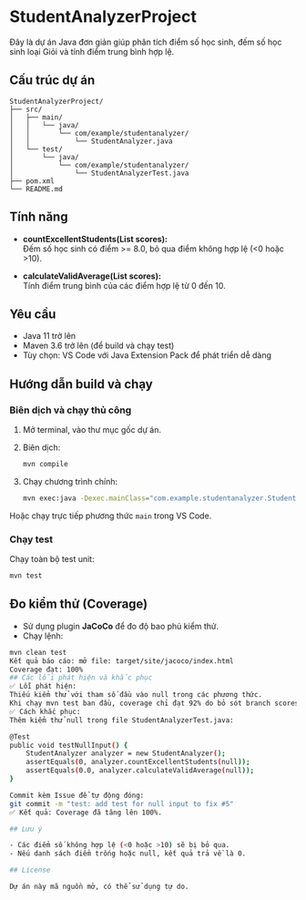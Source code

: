 # StudentAnalyzerProject

Đây là dự án Java đơn giản giúp phân tích điểm số học sinh, đếm số học sinh loại Giỏi và tính điểm trung bình hợp lệ.

## Cấu trúc dự án

```
StudentAnalyzerProject/
├── src/
│   ├── main/
│   │   └── java/
│   │       └── com/example/studentanalyzer/
│   │           └── StudentAnalyzer.java
│   └── test/
│       └── java/
│           └── com/example/studentanalyzer/
│               └── StudentAnalyzerTest.java
├── pom.xml
└── README.md
```

## Tính năng

- **countExcellentStudents(List<Double> scores):**  
  Đếm số học sinh có điểm >= 8.0, bỏ qua điểm không hợp lệ (<0 hoặc >10).

- **calculateValidAverage(List<Double> scores):**  
  Tính điểm trung bình của các điểm hợp lệ từ 0 đến 10.

## Yêu cầu

- Java 11 trở lên
- Maven 3.6 trở lên (để build và chạy test)
- Tùy chọn: VS Code với Java Extension Pack để phát triển dễ dàng

## Hướng dẫn build và chạy

### Biên dịch và chạy thủ công

1. Mở terminal, vào thư mục gốc dự án.
2. Biên dịch:

   ```bash
   mvn compile
   ```

3. Chạy chương trình chính:

   ```bash
   mvn exec:java -Dexec.mainClass="com.example.studentanalyzer.StudentAnalyzer"
   ```

Hoặc chạy trực tiếp phương thức `main` trong VS Code.

### Chạy test

Chạy toàn bộ test unit:

```bash
mvn test
```
## Đo kiểm thử (Coverage)

- Sử dụng plugin **JaCoCo** để đo độ bao phủ kiểm thử.
- Chạy lệnh:

```bash
mvn clean test
Kết quả báo cáo: mở file: target/site/jacoco/index.html
Coverage đạt: 100%
## Các lỗi phát hiện và khắc phục
✅ Lỗi phát hiện:
Thiếu kiểm thử với tham số đầu vào null trong các phương thức.
Khi chạy mvn test ban đầu, coverage chỉ đạt 92% do bỏ sót branch scores == null.
✅ Cách khắc phục:
Thêm kiểm thử null trong file StudentAnalyzerTest.java:

@Test
public void testNullInput() {
    StudentAnalyzer analyzer = new StudentAnalyzer();
    assertEquals(0, analyzer.countExcellentStudents(null));
    assertEquals(0.0, analyzer.calculateValidAverage(null));
}

Commit kèm Issue để tự động đóng:
git commit -m "test: add test for null input to fix #5"
✅ Kết quả: Coverage đã tăng lên 100%.

## Lưu ý

- Các điểm số không hợp lệ (<0 hoặc >10) sẽ bị bỏ qua.
- Nếu danh sách điểm trống hoặc null, kết quả trả về là 0.

## License

Dự án này mã nguồn mở, có thể sử dụng tự do.
